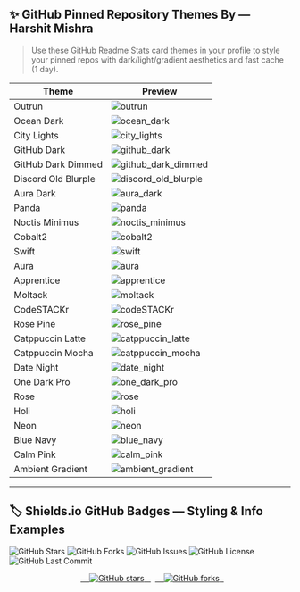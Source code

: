 <!-- 🎨 GitHub Stats Theme Showcase for Harshit Mishra | SEO Optimized -->
## ✨ GitHub Pinned Repository Themes By — Harshit Mishra

> Use these GitHub Readme Stats card themes in your profile to style your pinned repos with dark/light/gradient aesthetics and fast cache (1 day).

| Theme | Preview |
|-------|---------|
| Outrun | ![outrun](https://github-readme-stats.vercel.app/api/pin/?username=mishra9759harshit&repo=github-readme-stats&cache_seconds=86400&theme=outrun) |
| Ocean Dark | ![ocean_dark](https://github-readme-stats.vercel.app/api/pin/?username=mishra9759harshit&repo=github-readme-stats&cache_seconds=86400&theme=ocean_dark) |
| City Lights | ![city_lights](https://github-readme-stats.vercel.app/api/pin/?username=mishra9759harshit&repo=github-readme-stats&cache_seconds=86400&theme=city_lights) |
| GitHub Dark | ![github_dark](https://github-readme-stats.vercel.app/api/pin/?username=mishra9759harshit&repo=github-readme-stats&cache_seconds=86400&theme=github_dark) |
| GitHub Dark Dimmed | ![github_dark_dimmed](https://github-readme-stats.vercel.app/api/pin/?username=mishra9759harshit&repo=github-readme-stats&cache_seconds=86400&theme=github_dark_dimmed) |
| Discord Old Blurple | ![discord_old_blurple](https://github-readme-stats.vercel.app/api/pin/?username=mishra9759harshit&repo=github-readme-stats&cache_seconds=86400&theme=discord_old_blurple) |
| Aura Dark | ![aura_dark](https://github-readme-stats.vercel.app/api/pin/?username=mishra9759harshit&repo=github-readme-stats&cache_seconds=86400&theme=aura_dark) |
| Panda | ![panda](https://github-readme-stats.vercel.app/api/pin/?username=mishra9759harshit&repo=github-readme-stats&cache_seconds=86400&theme=panda) |
| Noctis Minimus | ![noctis_minimus](https://github-readme-stats.vercel.app/api/pin/?username=mishra9759harshit&repo=github-readme-stats&cache_seconds=86400&theme=noctis_minimus) |
| Cobalt2 | ![cobalt2](https://github-readme-stats.vercel.app/api/pin/?username=mishra9759harshit&repo=github-readme-stats&cache_seconds=86400&theme=cobalt2) |
| Swift | ![swift](https://github-readme-stats.vercel.app/api/pin/?username=mishra9759harshit&repo=github-readme-stats&cache_seconds=86400&theme=swift) |
| Aura | ![aura](https://github-readme-stats.vercel.app/api/pin/?username=mishra9759harshit&repo=github-readme-stats&cache_seconds=86400&theme=aura) |
| Apprentice | ![apprentice](https://github-readme-stats.vercel.app/api/pin/?username=mishra9759harshit&repo=github-readme-stats&cache_seconds=86400&theme=apprentice) |
| Moltack | ![moltack](https://github-readme-stats.vercel.app/api/pin/?username=mishra9759harshit&repo=github-readme-stats&cache_seconds=86400&theme=moltack) |
| CodeSTACKr | ![codeSTACKr](https://github-readme-stats.vercel.app/api/pin/?username=mishra9759harshit&repo=github-readme-stats&cache_seconds=86400&theme=codeSTACKr) |
| Rose Pine | ![rose_pine](https://github-readme-stats.vercel.app/api/pin/?username=mishra9759harshit&repo=github-readme-stats&cache_seconds=86400&theme=rose_pine) |
| Catppuccin Latte | ![catppuccin_latte](https://github-readme-stats.vercel.app/api/pin/?username=mishra9759harshit&repo=github-readme-stats&cache_seconds=86400&theme=catppuccin_latte) |
| Catppuccin Mocha | ![catppuccin_mocha](https://github-readme-stats.vercel.app/api/pin/?username=mishra9759harshit&repo=github-readme-stats&cache_seconds=86400&theme=catppuccin_mocha) |
| Date Night | ![date_night](https://github-readme-stats.vercel.app/api/pin/?username=mishra9759harshit&repo=github-readme-stats&cache_seconds=86400&theme=date_night) |
| One Dark Pro | ![one_dark_pro](https://github-readme-stats.vercel.app/api/pin/?username=mishra9759harshit&repo=github-readme-stats&cache_seconds=86400&theme=one_dark_pro) |
| Rose | ![rose](https://github-readme-stats.vercel.app/api/pin/?username=mishra9759harshit&repo=github-readme-stats&cache_seconds=86400&theme=rose) |
| Holi | ![holi](https://github-readme-stats.vercel.app/api/pin/?username=mishra9759harshit&repo=github-readme-stats&cache_seconds=86400&theme=holi) |
| Neon | ![neon](https://github-readme-stats.vercel.app/api/pin/?username=mishra9759harshit&repo=github-readme-stats&cache_seconds=86400&theme=neon) |
| Blue Navy | ![blue_navy](https://github-readme-stats.vercel.app/api/pin/?username=mishra9759harshit&repo=github-readme-stats&cache_seconds=86400&theme=blue_navy) |
| Calm Pink | ![calm_pink](https://github-readme-stats.vercel.app/api/pin/?username=mishra9759harshit&repo=github-readme-stats&cache_seconds=86400&theme=calm_pink) |
| Ambient Gradient | ![ambient_gradient](https://github-readme-stats.vercel.app/api/pin/?username=mishra9759harshit&repo=github-readme-stats&cache_seconds=86400&theme=ambient_gradient) |

---

## 🏷️ Shields.io GitHub Badges — Styling & Info Examples

![GitHub Stars](https://img.shields.io/github/stars/mishra9759harshit/github-readme-stats?style=flat-square&color=brightgreen)
![GitHub Forks](https://img.shields.io/github/forks/mishra9759harshit/github-readme-stats?style=flat-square&color=blue)
![GitHub Issues](https://img.shields.io/github/issues/mishra9759harshit/github-readme-stats?style=flat-square&color=orange)
![GitHub License](https://img.shields.io/github/license/mishra9759harshit/github-readme-stats?style=flat-square)
![GitHub Last Commit](https://img.shields.io/github/last-commit/mishra9759harshit/github-readme-stats?style=flat-square)

<!-- ⭐ GitHub Star & Fork Badges for mishra9759harshit/github_readme_enhancer.md -->
<p align="center">
  <a href="https://github.com/mishra9759harshit/github-readme-stats/stargazers">
    <img alt="GitHub stars" src="https://img.shields.io/github/stars/mishra9759harshit/github-readme-stats?style=for-the-badge&color=ff69b4">
  </a>
  <a href="https://github.com/mishra9759harshit/github-readme-stats/network/members">
    <img alt="GitHub forks" src="https://img.shields.io/github/forks/mishra9759harshit/github-readme-stats?style=for-the-badge&color=blueviolet">
  </a>
</p>
